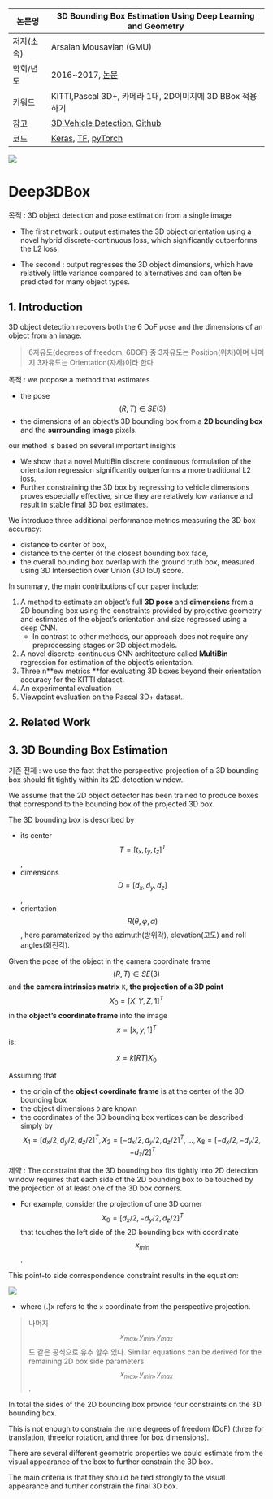 |논문명|3D Bounding Box Estimation Using Deep Learning and Geometry
|-|-|
|저자(소속)|Arsalan Mousavian (GMU)|
|학회/년도| 2016~2017, [논문](https://arxiv.org/pdf/1612.00496.pdf)|
|키워드|KITTI,Pascal 3D+, 카메라 1대, 2D이미지에 3D BBox 적용하기|
|참고|[3D Vehicle Detection](https://experiencor.github.io/sdc_3d.html), [Github](https://github.com/experiencor/didi-starter/tree/master/simple_solution)|
|코드|[Keras](https://github.com/experiencor/image-to-3d-bbox), [TF](https://github.com/smallcorgi/3D-Deepbox), [pyTorch](https://github.com/fuenwang/3D-BoundingBox)|

![](https://camo.githubusercontent.com/50a2bca55a388423aab8e8de8345e04d79a2f283/68747470733a2f2f6a2e676966732e636f6d2f7a6d574b6a4f2e676966)


# Deep3DBox

목적 : 3D object detection and pose estimation from a single image

- The first network : output estimates the 3D object orientation using a novel hybrid discrete-continuous loss, which significantly outperforms the L2 loss. 

- The second : output regresses the 3D object dimensions, which have relatively little variance compared to alternatives and can often be predicted for many object types. 

## 1. Introduction

3D object detection recovers both the 6 DoF pose and the dimensions of an object from an image. 

> 6자유도(degrees of freedom, 6DOF) 중 3자유도는 Position(위치)이며 나머지 3자유도는 Orientation(자세)이라 한다


목적 : we propose a method that estimates 
- the pose $$(R, T) \in SE(3)$$ 
- the dimensions of an object’s 3D bounding box 
from a **2D bounding box** and the **surrounding image** pixels.

our method is based on several important insights
- We show that a novel MultiBin discrete continuous formulation of the orientation regression significantly outperforms a more traditional L2 loss. 
- Further constraining the 3D box by regressing to vehicle dimensions proves especially effective, since they are relatively low variance and result in stable final 3D box estimates.

We introduce three additional performance metrics measuring the 3D box accuracy: 
- distance to center of box, 
- distance to the center of the closest bounding box face, 
- the overall bounding box overlap with the ground truth box, measured using 3D Intersection over Union (3D IoU) score.

In summary, the main contributions of our paper include:

1. A method to estimate an object’s full **3D pose** and **dimensions** from a 2D bounding box using the constraints provided by projective geometry and estimates of the object’s orientation and size regressed using a deep CNN. 
    - In contrast to other methods, our approach does not require any preprocessing stages or 3D object models. 
2. A novel discrete-continuous CNN architecture called **MultiBin** regression for estimation of the object’s orientation. 
3. Three n**ew metrics **for evaluating 3D boxes beyond their orientation accuracy for the KITTI dataset. 
4. An experimental evaluation 
5. Viewpoint evaluation on the Pascal 3D+ dataset..

## 2. Related Work


## 3. 3D Bounding Box Estimation

기존 전제 : we use the fact that the perspective projection of a 3D bounding box should fit tightly within its 2D detection window. 

We  assume that the 2D object detector has been trained to produce boxes that correspond to the bounding box of the projected 3D box.

The 3D bounding box is described by 
- its center $$T = [t_x, t_y, t_z]^T$$, 
- dimensions $$D = [d_x, d_y, d_z]$$, 
- orientation $$R(θ, φ, α)$$ , here paramaterized by the azimuth(방위각), elevation(고도) and roll angles(회전각). 

Given the pose of the object in the camera coordinate frame $$(R, T) \in SE(3)$$ and **the camera intrinsics matrix** `K`, **the projection of a 3D point** $$X_0 = [X, Y, Z, 1]^T$$ in the **object’s coordinate frame** into the image $$x = [x, y, 1]^T$$ is:

$$
x=k[R T]X_0
$$

Assuming that 
- the origin of the **object coordinate frame** is at the center of the 3D bounding box 
- the object dimensions `D` are known
- the coordinates of the 3D bounding box vertices can be described simply by $$X_1 = [d_x/2, d_y/2, d_z/2]^T,  X_2 = [-d_x/2, d_y/2, d_z/2]^T, ... , X_8 = [-d_x/2, -d_y/2, -d_z/2]^T$$ 

제약 : The constraint that the 3D bounding box fits tightly into 2D detection window requires that each side of the 2D bounding box to be touched by the projection of at least one of the 3D box corners.
- For example, consider the projection of one 3D corner $$X_0 = [d_x/2, -d_y/2, d_z/2]^T$$ that touches the left side of the 2D bounding box with coordinate $$x_{min}$$.

This point-to side correspondence constraint results in the equation:

![](https://i.imgur.com/NlkJDDZ.png)

- where (.)x refers to the `x` coordinate from the perspective projection. 

> 나머지 $$x_{max} , y_{min}, y_{max}$$ 도 같은 공식으로 유추 할수 있다. Similar equations can be derived for the remaining 2D box side parameters $$x_{max} , y_{min}, y_{max}$$ . 

In total the sides of the 2D bounding box provide four constraints on the 3D bounding box. 

This is not enough to constrain the nine degrees of freedom (DoF) (three for translation, threefor rotation, and three for box dimensions). 

There are several different geometric properties we could estimate from the visual appearance of the box to further constrain the 3D box. 

The main criteria is that they should be tied strongly to the visual appearance and further constrain the final 3D box.